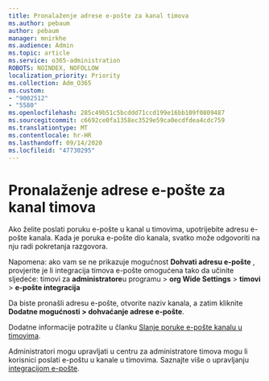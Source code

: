 ```yaml
---
title: Pronalaženje adrese e-pošte za kanal timova
ms.author: pebaum
author: pebaum
manager: mnirkhe
ms.audience: Admin
ms.topic: article
ms.service: o365-administration
ROBOTS: NOINDEX, NOFOLLOW
localization_priority: Priority
ms.collection: Adm_O365
ms.custom:
- "9002512"
- "5580"
ms.openlocfilehash: 285c49b51c5bcddd71ccd199e16bb109f0809487
ms.sourcegitcommit: c6692ce0fa1358ec3529e59ca0ecdfdea4cdc759
ms.translationtype: MT
ms.contentlocale: hr-HR
ms.lasthandoff: 09/14/2020
ms.locfileid: "47730295"
---
```

# <a name="find-the-email-address-for-a-teams-channel"></a>Pronalaženje adrese e-pošte za kanal timova

Ako želite poslati poruku e-pošte u kanal u timovima, upotrijebite adresu e-pošte kanala. Kada je poruka e-pošte dio kanala, svatko može odgovoriti na nju radi pokretanja razgovora.

Napomena: ako vam se ne prikazuje mogućnost **Dohvati adresu e-pošte** , provjerite je li integracija timova e-pošte omogućena tako da učinite sljedeće: timovi za **administratore**u programu > **org Wide Settings** > **timovi** > **e-pošte integracija**

Da biste pronašli adresu e-pošte, otvorite naziv kanala, a zatim kliknite **Dodatne mogućnosti > dohvaćanje adrese e-pošte**.

Dodatne informacije potražite u članku [Slanje poruke e-pošte kanalu u timovima](https://support.office.com/article/send-an-email-to-a-channel-in-teams-d91db004-d9d7-4a47-82e6-fb1b16dfd51e).

Administratori mogu upravljati u centru za administratore timova mogu li korisnici poslati e-poštu u kanale u timovima. Saznajte više o upravljanju [integracijom e-pošte](https://docs.microsoft.com/microsoftteams/enable-features-office-365#email-integration).
